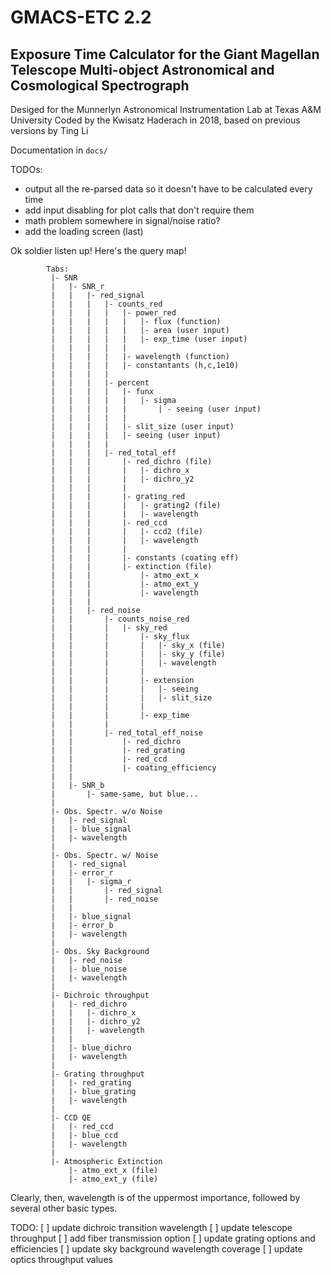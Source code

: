 # GMACS-ETC 2.2
## Exposure Time Calculator for the Giant Magellan Telescope Multi-object Astronomical and Cosmological Spectrograph

Desiged for the Munnerlyn Astronomical Instrumentation Lab at Texas A&M University
Coded by the Kwisatz Haderach in 2018, based on previous versions by Ting Li

Documentation in `docs/`

TODOs:
- output all the re-parsed data so it doesn't have to be calculated every time
- add input disabling for plot calls that don't require them
- math problem somewhere in signal/noise ratio?
- add the loading screen (last)

Ok soldier listen up! Here's the query map!
```
		Tabs:
		 |-	SNR
		 |	 |- SNR_r
		 |	 |	 |- red_signal
		 |	 |	 |	 |- counts_red
		 |	 |	 |	 |	 |- power_red
		 |	 |	 |	 |	 |	 |- flux (function)
		 |	 |	 |	 |	 |	 |- area (user input)
		 |	 |	 |	 |	 |	 |- exp_time (user input)
		 |	 |	 |	 |	 |
		 |	 |	 |	 |	 |- wavelength (function)
		 |	 |	 |	 |	 |- constantants (h,c,1e10)
		 |	 |	 |	 |
		 |	 |	 |	 |- percent
		 |	 |	 |	 |	 |- funx
		 |	 |	 |	 |	 |	 |- sigma
		 |	 |	 |	 |	 |	 	 | - seeing (user input)
		 |	 |	 |	 |	 |
		 |	 |	 |	 |	 |- slit_size (user input)
		 |	 |	 |	 |	 |- seeing (user input)
		 |	 |	 |	 |
		 |	 |	 |	 |- red_total_eff
		 |	 |	 |		 |- red_dichro (file)
		 |	 |	 |		 |	 |- dichro_x
		 |	 |	 |		 |	 |- dichro_y2
		 |	 |	 |		 |
		 |	 |	 |		 |- grating_red
		 |	 |	 |		 |	 |- grating2 (file)
		 |	 |	 |		 |	 |- wavelength
		 |	 |	 |		 |- red_ccd
		 |	 |	 |		 |	 |- ccd2 (file)
		 |	 |	 |		 |	 |- wavelength
		 |	 |	 |		 |
		 |	 |	 |		 |- constants (coating eff)
		 |	 |	 |		 |- extinction (file)
		 |	 |	 |			 |- atmo_ext_x
		 |	 |	 |			 |- atmo_ext_y
		 |	 |	 |			 |- wavelength	 
		 |	 |	 |
		 |	 |	 |- red_noise
		 |	 |	 	 |- counts_noise_red
		 |	 |	 	 |	 |- sky_red
		 |	 |	 	 |	 	 |- sky_flux
		 |	 |	 	 |		 |	 |- sky_x (file)
		 |	 |	 	 |		 |	 |- sky_y (file)
		 |	 |	 	 |		 |	 |- wavelength
		 |	 |	 	 |		 |
		 |	 |	 	 |		 |- extension
		 |	 |	 	 |		 |	 |- seeing
		 |	 |	 	 |		 |	 |- slit_size
		 |	 |	 	 |		 |
		 |	 |	 	 |		 |- exp_time
		 |	 |	 	 |
		 |	 |	 	 |- red_total_eff_noise
		 |	 |			 |- red_dichro
		 |	 | 			 |- red_grating
		 |	 | 			 |- red_ccd
		 |	 | 			 |- coating_efficiency
		 |	 | 
		 |	 |- SNR_b
		 |	  	 |- same-same, but blue...
		 |	 	
		 |- Obs. Spectr. w/o Noise
		 |	 |- red_signal
		 |	 |- blue_signal
		 |	 |- wavelength
		 |	 
		 |-	Obs. Spectr. w/ Noise
		 |	 |- red_signal
		 |	 |- error_r
		 |	 |	 |- sigma_r
		 |	 |	 	 |- red_signal
		 |	 |	 	 |- red_noise
		 |	 |
		 |	 |- blue_signal
		 |	 |- error_b
		 |	 |- wavelength
		 |
		 |- Obs. Sky Background
		 |	 |- red_noise
		 |	 |- blue_noise
		 |	 |- wavelength
		 |
		 |-	Dichroic throughput
		 |	 |- red_dichro
		 |	 |	 |- dichro_x
		 |	 |	 |- dichro_y2
		 |	 |	 |- wavelength
		 |	 |
		 |	 |- blue_dichro
		 |	 |- wavelength
		 |
		 |-	Grating throughput
		 |	 |- red_grating
		 |	 |- blue_grating
		 |	 |- wavelength
		 |
		 |- CCD QE
		 |	 |- red_ccd
		 |	 |- blue_ccd
		 |	 |- wavelength
		 |
		 |-	Atmospheric Extinction
		 	 |- atmo_ext_x (file)
		 	 |- atmo_ext_y (file)
```
Clearly, then, wavelength is of the uppermost importance, followed by several other basic types.

TODO:
 [ ] update dichroic transition wavelength
 [ ] update telescope throughput
 [ ] add fiber transmission option
 [ ] update grating options and efficiencies
 [ ] update sky background wavelength coverage
 [ ] update optics throughput values
